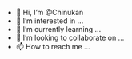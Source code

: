 - 👋 Hi, I’m @Chinukan
- 👀 I’m interested in ...
- 🌱 I’m currently learning ...
- 💞️ I’m looking to collaborate on ...
- 📫 How to reach me ...

<!---
Chinukan/Chinukan is a ✨ special ✨ repository because its `README.md` (this file) appears on your GitHub profile.
You can click the Preview link to take a look at your changes.
--->
